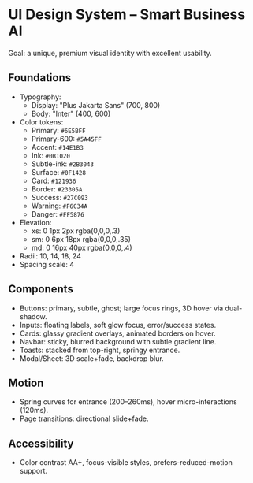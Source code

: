 # UI Design System – Smart Business AI

Goal: a unique, premium visual identity with excellent usability.

## Foundations
- Typography: 
  - Display: "Plus Jakarta Sans" (700, 800)
  - Body: "Inter" (400, 600)
- Color tokens:
  - Primary: `#6E5BFF`
  - Primary-600: `#5A45FF`
  - Accent: `#14E1B3`
  - Ink: `#0B1020`
  - Subtle-ink: `#2B3043`
  - Surface: `#0F1428`
  - Card: `#121936`
  - Border: `#23305A`
  - Success: `#27C093`
  - Warning: `#F6C34A`
  - Danger: `#FF5876`
- Elevation:
  - xs: 0 1px 2px rgba(0,0,0,.3)
  - sm: 0 6px 18px rgba(0,0,0,.35)
  - md: 0 16px 40px rgba(0,0,0,.4)
- Radii: 10, 14, 18, 24
- Spacing scale: 4

## Components
- Buttons: primary, subtle, ghost; large focus rings, 3D hover via dual-shadow.
- Inputs: floating labels, soft glow focus, error/success states.
- Cards: glassy gradient overlays, animated borders on hover.
- Navbar: sticky, blurred background with subtle gradient line.
- Toasts: stacked from top-right, springy entrance.
- Modal/Sheet: 3D scale+fade, backdrop blur.

## Motion
- Spring curves for entrance (200–260ms), hover micro-interactions (120ms).
- Page transitions: directional slide+fade.

## Accessibility
- Color contrast AA+, focus-visible styles, prefers-reduced-motion support.
